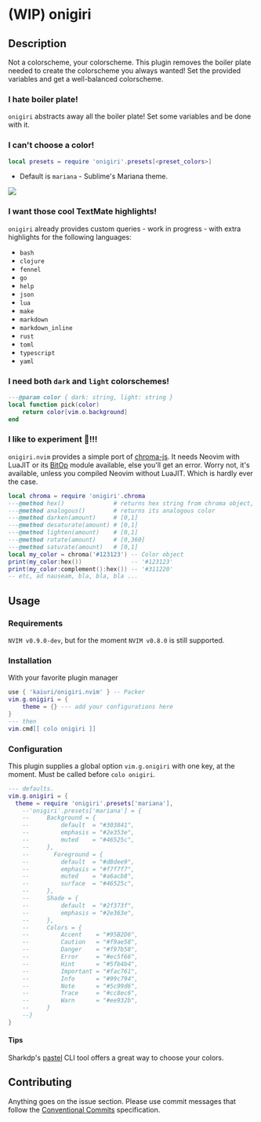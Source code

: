 # (WIP) onigiri

## Description

Not a colorscheme, your colorscheme. This plugin removes the boiler plate needed to create the colorscheme you always wanted!
Set the provided variables and get a well-balanced colorscheme.

### I hate boiler plate!

`onigiri` abstracts away all the boiler plate! Set some variables and be done with it.

### I can't choose a color!

```lua
local presets = require 'onigiri'.presets[<preset_colors>]
```

- Default is `mariana` - Sublime's Mariana theme.

![](https://user-images.githubusercontent.com/19148108/194763253-1ed1f307-db31-4648-9978-8a3d6fb61bf9.jpg)

### I want those cool TextMate highlights!

`onigiri` already provides custom queries - work in progress - with extra highlights for the following languages:

- `bash`
- `clojure`
- `fennel`
- `go`
- `help`
- `json`
- `lua`
- `make`
- `markdown`
- `markdown_inline`
- `rust`
- `toml`
- `typescript`
- `yaml`

### I need both `dark` and `light` colorschemes!

```lua
---@param color { dark: string, light: string }
local function pick(color)
    return color[vim.o.background]
end
```

### I like to experiment 🧙!!!

`onigiri.nvim` provides a simple port of [chroma-js](https://www.npmjs.com/package/chroma-js). It needs Neovim with LuaJIT or its [BitOp](https://bitop.luajit.org/) module available, else you'll get an error. Worry not, it's available, unless you compiled Neovim without LuaJIT. Which is hardly ever the case.

```lua
local chroma = require 'onigiri'.chroma
---@method hex()              # returns hex string from chroma object,
---@method analogous()        # returns its analogous color
---@method darken(amount)     # [0,1]
---@method desaturate(amount) # [0,1]
---@method lighten(amount)    # [0,1]
---@method rotate(amount)     # [0,360]
---@method saturate(amount)   # [0,1]
local my_color = chroma('#123123') -- Color object
print(my_color:hex())              -- '#123123'
print(my_color:complement():hex()) -- '#311220'
-- etc, ad nauseam, bla, bla, bla ...
```

## Usage

### Requirements

`NVIM v0.9.0-dev`, but for the moment `NVIM v0.8.0` is still supported.

### Installation

With your favorite plugin manager

```lua
use { 'kaiuri/onigiri.nvim' } -- Packer
vim.g.onigiri = {
    theme = {} --- add your configurations here
}
--- then
vim.cmd[[ colo onigiri ]]
```

### Configuration

This plugin supplies a global option `vim.g.onigiri` with one key, at the moment. Must be called before `colo onigiri`.

```lua
--- defaults.
vim.g.onigiri = {
  theme = require 'onigiri'.presets['mariana'],
    --'onigiri'.presets['mariana'] = {
    --     Background = {
    --         default  = "#303841",
    --         emphasis = "#2e353e",
    --         muted    = "#46525c",
    --     },
    --       Foreground = {
    --         default  = "#d8dee9",
    --         emphasis = "#f7f7f7",
    --         muted    = "#a6acb8",
    --         surface  = "#46525c",
    --     },
    --     Shade = {
    --         default  = "#2f373f",
    --         emphasis = "#2e363e",
    --     },
    --     Colors = {
    --         Accent    = "#95B2D6",
    --         Caution   = "#f9ae58",
    --         Danger    = "#f97b58",
    --         Error     = "#ec5f66",
    --         Hint      = "#5fb4b4",
    --         Important = "#fac761",
    --         Info      = "#99c794",
    --         Note      = "#5c99d6",
    --         Trace     = "#cc8ec6",
    --         Warn      = "#ee932b",
    --     }
    --}
}
```

#### Tips

Sharkdp's [pastel](https://github.com/sharkdp/pastel) CLI tool offers a great way to choose your colors.

## Contributing

Anything goes on the issue section. Please use commit messages that follow the [Conventional Commits](https://www.conventionalcommits.org/en/v1.0.0/) specification.
